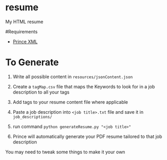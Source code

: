 # resume
My HTML resume

#Requirements
- [Prince XML](http://www.princexml.com)


# To Generate
1) Write all possible content in `resources/jsonContent.json`

2) Create a `tagMap.csv` file that maps the Keywords to look for in a job description to all your tags

3) Add tags to your resume content file where applicable

4) Paste a job description into `<job title>.txt` file and save it in `job_descriptions/`

5) run command `python generateResume.py "<job title>"`

6) Prince will automatically generate your PDF resume tailored to that job description

You may need to tweak some things to make it your own

